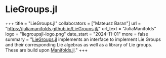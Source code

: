 # LieGroups.jl

+++
title = "LieGroups.jl"
collaborators = ["Mateusz Baran"]
url = "https://juliamanifolds.github.io/LieGroups.jl/"
url_text = "JuliaManifolds"
logo = "liegroupsjl-logo.png"
date_start = "2024-11-01"
more = false
summary = "[LieGroups.jl](https://juliamanifolds.github.io/LieGroups.jl/stable/) implements an interface to implement Lie Groups and their corresponding Lie algebras as well as a library of Lie groups. These are build upon [Manifolds.jl](https://juliamanifolds.github.io/Manifolds.jl/stable/)."
+++

